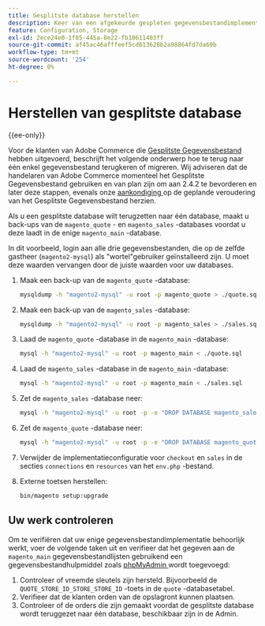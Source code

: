 ```yaml
---
title: Gesplitste database herstellen
description: Keer van een afgekeurde gespleten gegevensbestandimplementatie aan één enkele gegevensbestandimplementatie terug.
feature: Configuration, Storage
exl-id: 2ece24e0-1f85-445a-8e22-fb10611403ff
source-git-commit: af45ac46afffeef5cd613628b2a98864fd7da69b
workflow-type: tm+mt
source-wordcount: '254'
ht-degree: 0%

---
```


# Herstellen van gesplitste database

{{ee-only}}

Voor de klanten van Adobe Commerce die [ Gesplitste Gegevensbestand ](multi-master.md) hebben uitgevoerd, beschrijft het volgende onderwerp hoe te terug naar één enkel gegevensbestand terugkeren of migreren. Wij adviseren dat de handelaren van Adobe Commerce momenteel het Gesplitste Gegevensbestand gebruiken en van plan zijn om aan 2.4.2 te bevorderen en later deze stappen, evenals onze [ aankondiging ](https://community.magento.com/t5/Magento-DevBlog/Deprecation-of-Split-Database-in-Magento-Commerce/ba-p/465187) op de geplande veroudering van het Gesplitste Gegevensbestand herzien.

Als u een gesplitste database wilt terugzetten naar één database, maakt u back-ups van de `magento_quote` - en `magento_sales` -databases voordat u deze laadt in de enige `magento_main` -database.

In dit voorbeeld, login aan alle drie gegevensbestanden, die op de zelfde gastheer (`magento2-mysql`) als &quot;wortel&quot;gebruiker geïnstalleerd zijn. U moet deze waarden vervangen door de juiste waarden voor uw databases.

1. Maak een back-up van de `magento_quote` -database:

   ```bash
   mysqldump -h "magento2-mysql" -u root -p magento_quote > ./quote.sql
   ```

1. Maak een back-up van de `magento_sales` -database:

   ```bash
   mysqldump -h "magento2-mysql" -u root -p magento_sales > ./sales.sql
   ```

1. Laad de `magento_quote` -database in de `magento_main` -database:

   ```bash
   mysql -h "magento2-mysql" -u root -p magento_main < ./quote.sql
   ```

1. Laad de `magento_sales` -database in de `magento_main` -database:

   ```bash
   mysql -h "magento2-mysql" -u root -p magento_main < ./sales.sql
   ```

1. Zet de `magento_sales` -database neer:

   ```bash
   mysql -h "magento2-mysql" -u root -p -e "DROP DATABASE magento_sales;"
   ```

1. Zet de `magento_quote` -database neer:

   ```bash
   mysql -h "magento2-mysql" -u root -p -e "DROP DATABASE magento_quote;"
   ```

1. Verwijder de implementatieconfiguratie voor `checkout` en `sales` in de secties `connections` en `resources` van het `env.php` -bestand.
1. Externe toetsen herstellen:

   ```bash
   bin/magento setup:upgrade
   ```

## Uw werk controleren

Om te verifiëren dat uw enige gegevensbestandimplementatie behoorlijk werkt, voer de volgende taken uit en verifieer dat het gegeven aan de `magento_main` gegevensbestandlijsten gebruikend een gegevensbestandhulpmiddel zoals [ phpMyAdmin ](../../installation/prerequisites/optional-software.md#phpmyadmin) wordt toegevoegd:

1. Controleer of vreemde sleutels zijn hersteld. Bijvoorbeeld de `QUOTE_STORE_ID_STORE_STORE_ID` -toets in de `quote` -databasetabel.
1. Verifieer dat de klanten orden van de opslagront kunnen plaatsen.
1. Controleer of de orders die zijn gemaakt voordat de gesplitste database wordt teruggezet naar één database, beschikbaar zijn in de Admin.
